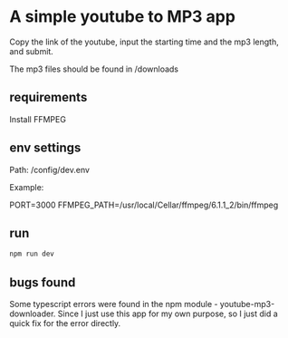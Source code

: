 # A simple youtube to MP3 app

Copy the link of the youtube, input the starting time and the mp3 length, and submit.

The mp3 files should be found in /downloads

## requirements

Install FFMPEG

## env settings

Path: /config/dev.env

Example:

PORT=3000
FFMPEG_PATH=/usr/local/Cellar/ffmpeg/6.1.1_2/bin/ffmpeg

## run

```bash
npm run dev
```

## bugs found

Some typescript errors were found in the npm module - youtube-mp3-downloader. Since I just use this app for my own purpose, so I just did a quick fix for the error directly.
